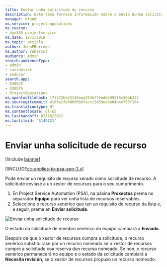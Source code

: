 ```yaml
---
title: Enviar unha solicitude de recurso
description: Este tema fornece información sobre o envío dunha solicitude dun recurso de proxecto.
manager: kfend
ms.service: project-operations
ms.custom:
- dyn365-projectservice
ms.date: 12/1/2018
ms.topic: article
author: JohnPBurrows
ms.author: ruhercul
audience: Admin
search.audienceType:
- admin
- customizer
- enduser
search.app:
- D365CE
- D365PS
- ProjectOperations
ms.openlocfilehash: 173572be43149aea253bf7beddb993f8c50ab337
ms.sourcegitcommit: 418fa1fe9d605b8faccc2d5dee1b04b4e753f194
ms.translationtype: HT
ms.contentlocale: gl-ES
ms.lasthandoff: 02/10/2021
ms.locfileid: "5149721"
---
```

# <a name="submitting-a-resource-request"></a>Enviar unha solicitude de recurso

[!include [banner](../includes/psa-now-project-operations.md)]

[!INCLUDE[cc-applies-to-psa-app-3.x](../includes/cc-applies-to-psa-app-3x.md)]

Pode enviar un requisito de recurso xerado como solicitude de recurso. A solicitude envíase a un xestor de recursos para o seu cumprimento.

1. En Project Service Automation (PSA), na páxina **Proxectos** prema no separador **Equipo** para ver unha lista de recursos reservables. 
2. Seleccione o recurso xenérico que ten un requisito de recurso da lista e, a seguir, prema en **Enviar solicitude**.

![Enviar unha solicitude de recurso](media/RM-how-to-18.png)

O estado da solicitude de membro xenérico do equipo cambiará a **Enviado**.

Despois de que o xestor de recursos cumpra a solicitude, o recurso xenérico substituirase por un recurso nomeado se o xestor de recursos cumpre a solicitude coa reserva dun recurso nomeado. Se non, o recurso xenérico permanecerá no equipo e o estado da solicitude cambiará a **Necesita revisión**, se o xestor de recursos propuxo un recurso nomeado.
